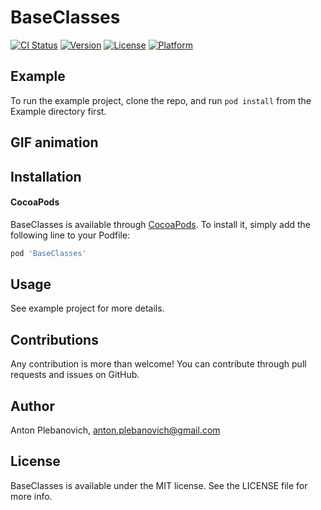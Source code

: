 # BaseClasses

[![CI Status](http://img.shields.io/travis/anton-plebanovich/BaseClasses.svg?style=flat)](https://travis-ci.org/anton-plebanovich/BaseClasses)
[![Version](https://img.shields.io/cocoapods/v/BaseClasses.svg?style=flat)](http://cocoapods.org/pods/BaseClasses)
[![License](https://img.shields.io/cocoapods/l/BaseClasses.svg?style=flat)](http://cocoapods.org/pods/BaseClasses)
[![Platform](https://img.shields.io/cocoapods/p/BaseClasses.svg?style=flat)](http://cocoapods.org/pods/BaseClasses)

## Example

To run the example project, clone the repo, and run `pod install` from the Example directory first.

## GIF animation

## Installation

#### CocoaPods

BaseClasses is available through [CocoaPods](http://cocoapods.org). To install
it, simply add the following line to your Podfile:

```ruby
pod 'BaseClasses'
```

## Usage

See example project for more details.

## Contributions

Any contribution is more than welcome! You can contribute through pull requests and issues on GitHub.

## Author

Anton Plebanovich, anton.plebanovich@gmail.com

## License

BaseClasses is available under the MIT license. See the LICENSE file for more info.
